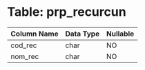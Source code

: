 # Table: prp_recurcun

| Column Name | Data Type | Nullable |
|-------------|-----------|----------|
| cod_rec | char | NO |
| nom_rec | char | NO |

